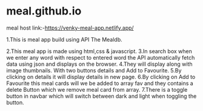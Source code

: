 # meal.github.io
meal  host link:-https://venky-meal-app.netlify.app/

1.This is meal app build using API The Mealdb.

2.This meal app is made using html,css & javascript.
3.In search box when we enter any word with respect to entered word the API automatically fetch data
  using json and displays on the browser.
4.They will display along with image thumbnails. With two buttons details and Add to Favourite.
5.By clicking on details it will display details in new page.
6.By clicking on Add to Favourite this meal cards will we be added to array fav and they contains a delete
  Button which we remove meal card from array.
7.There is a toggle button in navbar which will switch between dark and light when toggling the button.
